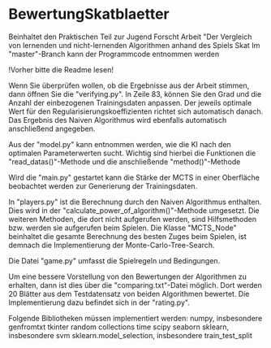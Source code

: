 # BewertungSkatblaetter
Beinhaltet den Praktischen Teil zur Jugend Forscht Arbeit "Der Vergleich von lernenden und nicht-lernenden Algorithmen anhand des Spiels Skat
Im "master"-Branch kann der Programmcode entnommen werden

!Vorher bitte die Readme lesen!

Wenn Sie überprüfen wollen, ob die Ergebnisse aus der Arbeit stimmen, dann öffnen Sie die "verifying.py".
In Zeile 83, können Sie den Grad und die Anzahl der einbezogenen Trainingsdaten anpassen. Der jeweils optimale Wert für den Regularisierungskoeffizienten richtet sich automatisch danach.
Das Ergebnis des Naiven Algorithmus wird ebenfalls automatisch anschließend angegeben.

Aus der "model.py" kann entnommen werden, wie die KI nach den optimalen Parameterwerten sucht. Wichtig sind hierbei die Funktionen die "read_datas()"-Methode und die anschließende "method()"-Methode 

Wird die "main.py" gestartet kann die Stärke der MCTS in einer Oberfläche beobachtet werden zur Generierung der Trainingsdaten.

In "players.py" ist die Berechnung durch den Naiven Algorithmus enthalten. Dies wird in der "calculate_power_of_algorithm()"-Methode umgesetzt. Die weiteren Methoden, die dort nicht aufgerufen werden, sind Hilfsmethoden bzw. werden sie aufgerufen beim Spielen. Die Klasse "MCTS_Node" beinhaltet die gesamte Berechnung des besten Zuges beim Spielen, ist demnach die Implementierung der Monte-Carlo-Tree-Search.

Die Datei "game.py" umfasst die Spielregeln und Bedingungen.

Um eine bessere Vorstellung von den Bewertungen der Algorithmen zu erhalten, dann ist dies über die "comparing.txt"-Datei möglich. Dort werden 20 Blätter aus dem Testdatensatz von beiden Algorithmen bewertet. Die Implementierung dazu befindet sich in der "rating.py".


Folgende Bibliotheken müssen implementiert werden:
numpy, insbesondere genfromtxt
tkinter
random
collections
time
scipy
seaborn
sklearn, insbesondere svm
sklearn.model_selection, insbesondere train_test_split

